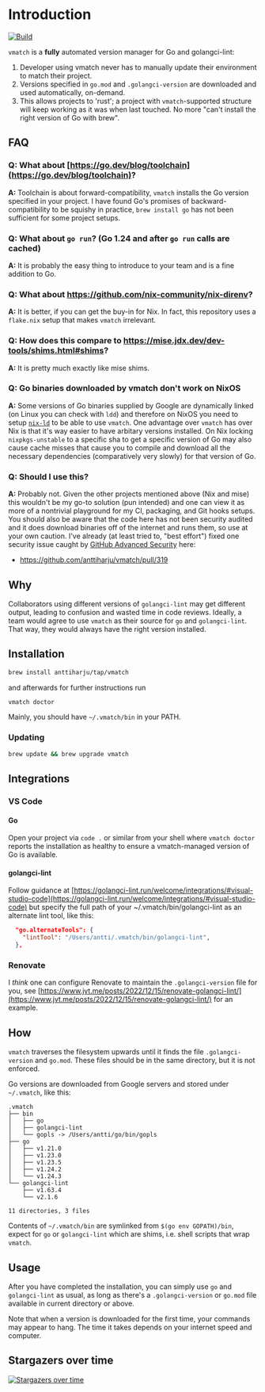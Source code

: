 # Introduction

[![Build](https://github.com/anttiharju/vmatch/actions/workflows/build.yml/badge.svg)](https://github.com/anttiharju/vmatch/actions/workflows/build.yml)

`vmatch` is a **fully** automated version manager for Go and golangci-lint:

1. Developer using vmatch never has to manually update their environment to match their project.
2. Versions specified in `go.mod` and `.golangci-version` are downloaded and used automatically, on-demand.
3. This allows projects to 'rust'; a project with `vmatch`-supported structure will keep working as it was when last touched. No more "can't install the right version of Go with brew".

## FAQ

### Q: What about [https://go.dev/blog/toolchain](https://go.dev/blog/toolchain)?

**A:** Toolchain is about forward-compatibility, `vmatch` installs the Go version specified in your project. I have found Go's promises of backward-compatibility to be squishy in practice, `brew install go` has not been sufficient for some project setups.

### Q: What about `go run`? (Go 1.24 and after `go run` calls are cached)

**A:** It is probably the easy thing to introduce to your team and is a fine addition to Go.

### Q: What about https://github.com/nix-community/nix-direnv?

**A:** It is better, if you can get the buy-in for Nix. In fact, this repository uses a `flake.nix` setup that makes `vmatch` irrelevant.

### Q: How does this compare to https://mise.jdx.dev/dev-tools/shims.html#shims?

**A:** It is pretty much exactly like mise shims.

### Q: Go binaries downloaded by vmatch don't work on NixOS

**A:** Some versions of Go binaries supplied by Google are dynamically linked (on Linux you can check with `ldd`) and therefore on NixOS you need to setup [`nix-ld`](https://github.com/nix-community/nix-ld) to be able to use `vmatch`. One advantage over `vmatch` has over Nix is that it's way easier to have arbitary versions installed. On Nix locking `nixpkgs-unstable` to a specific sha to get a specific version of Go may also cause cache misses that cause you to compile and download all the necessary dependencies (comparatively very slowly) for that version of Go.

### Q: Should I use this?

**A:** Probably not. Given the other projects mentioned above (Nix and mise) this wouldn't be my go-to solution (pun intended) and one can view it as more of a nontrivial playground for my CI, packaging, and Git hooks setups. You should also be aware that the code here has not been security audited and it does download binaries off of the internet and runs them, so use at your own caution. I've already (at least tried to, "best effort") fixed one security issue caught by [GitHub Advanced Security](https://docs.github.com/en/get-started/learning-about-github/about-github-advanced-security) here:
* https://github.com/anttiharju/vmatch/pull/319

## Why

Collaborators using different versions of `golangci-lint` may get different output, leading to confusion and wasted time in code reviews. Ideally, a team would agree to use `vmatch` as their source for `go` and `golangci-lint`. That way, they would always have the right version installed.

## Installation

```sh
brew install anttiharju/tap/vmatch
```

and afterwards for further instructions run

```sh
vmatch doctor
```

Mainly, you should have `~/.vmatch/bin` in your PATH.

### Updating

```sh
brew update && brew upgrade vmatch
```

## Integrations

### VS Code

#### Go

Open your project via `code .` or similar from your shell where `vmatch doctor` reports the installation as healthy to ensure a vmatch-managed version of Go is available.

#### golangci-lint

Follow guidance at [https://golangci-lint.run/welcome/integrations/#visual-studio-code](https://golangci-lint.run/welcome/integrations/#visual-studio-code) but specify the full path of your ~/.vmatch/bin/golangci-lint as an alternate lint tool, like this:

```json
  "go.alternateTools": {
    "lintTool": "/Users/antti/.vmatch/bin/golangci-lint",
  },
```

### Renovate

I _think_ one can configure Renovate to maintain the `.golangci-version` file for you, see [https://www.jvt.me/posts/2022/12/15/renovate-golangci-lint/](https://www.jvt.me/posts/2022/12/15/renovate-golangci-lint/) for an example.

## How

`vmatch` traverses the filesystem upwards until it finds the file `.golangci-version` and `go.mod`. These files should be in the same directory, but it is not enforced.

Go versions are downloaded from Google servers and stored under `~/.vmatch`, like this:

```tree
.vmatch
├── bin
│   ├── go
│   ├── golangci-lint
│   └── gopls -> /Users/antti/go/bin/gopls
├── go
│   ├── v1.21.0
│   ├── v1.23.0
│   ├── v1.23.5
│   ├── v1.24.2
│   └── v1.24.3
└── golangci-lint
    ├── v1.63.4
    └── v2.1.6

11 directories, 3 files
```

Contents of `~/.vmatch/bin` are symlinked from `$(go env GOPATH)/bin`, expect for `go` or `golangci-lint` which are shims, i.e. shell scripts that wrap `vmatch`.

## Usage

After you have completed the installation, you can simply use `go` and `golangci-lint` as usual, as long as there's a `.golangci-version` or `go.mod` file available in current directory or above.

Note that when a version is downloaded for the first time, your commands may appear to hang. The time it takes depends on your internet speed and computer.

## Stargazers over time

[![Stargazers over time](https://starchart.cc/anttiharju/vmatch.svg?variant=adaptive)](https://starchart.cc/anttiharju/vmatch)
